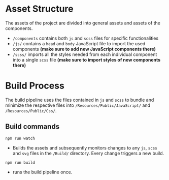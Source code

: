 # Asset Structure

The assets of the project are divided into general assets and assets of the components.

* `/components` contains both `js` and `scss` files for specific functionalities
* `/js/`  contains a `head` and `body` JavaScript file to import the used components **(make sure to add new JavaScript components there)**
*  `/scss/` imports all the styles needed from each individual component into a single `scss` file **(make sure to import styles of new components there)**

# Build Process

The build pipeline uses the files contained in `js` and `scss` to bundle and minimize the respective files into `/Resources/Public/JavaScript/` and  `/Resources/Public/Css/`.

## Build commands

`npm run watch`
* Builds the assets and subsequently monitors changes to any `js`, `scss` and `svg` files in the `/Build/` directory. Every change triggers a new build.

`npm run build`
* runs the build pipeline once.
